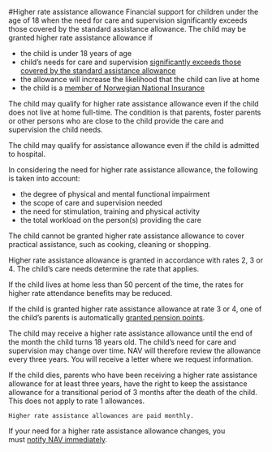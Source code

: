 #Higher rate assistance allowance
Financial support for children under the age of 18 when the need for care and supervision significantly exceeds those covered by the standard assistance allowance.
The child may be granted higher rate assistance allowance if

 * the child is under 18 years of age
* child’s needs for care and supervision [significantly exceeds those covered by the standard assistance allowance](/hjelpestonad/en)
* the allowance will increase the likelihood that the child can live at home
* the child is a [member of Norwegian National Insurance](/en/home/rules-and-regulations/membership-of-the-national-insurance-scheme)

 The child may qualify for higher rate assistance allowance even if the child does not live at home full-time. The condition is that parents, foster parents or other persons who are close to the child provide the care and supervision the child needs.

 The child may qualify for assistance allowance even if the child is admitted to hospital.

 In considering the need for higher rate assistance allowance, the following is taken into account:

 * the degree of physical and mental functional impairment
* the scope of care and supervision needed
* the need for stimulation, training and physical activity
* the total workload on the person(s) providing the care

 The child cannot be granted higher rate assistance allowance to cover practical assistance, such as cooking, cleaning or shopping.

 Higher rate assistance allowance is granted in accordance with rates 2, 3 or 4. The child’s care needs determine the rate that applies.

 If the child lives at home less than 50 percent of the time, the rates for higher rate attendance benefits may be reduced.

 If the child is granted higher rate assistance allowance at rate 3 or 4, one of the child’s parents is automatically [granted pension points](/no/person/pensjon/pensjonsopptjening-for-omsorgsarbeid).

  The child may receive a higher rate assistance allowance until the end of the month the child turns 18 years old. The child’s need for care and supervision may change over time. NAV will therefore review the allowance every three years. You will receive a letter where we request information.

 If the child dies, parents who have been receiving a higher rate assistance allowance for at least three years, have the right to keep the assistance allowance for a transitional period of 3 months after the death of the child. This does not apply to rate 1 allowances.

    Higher rate assistance allowances are paid monthly.

If your need for a higher rate assistance allowance changes, you must [notify NAV immediately](/endringer/en).

 